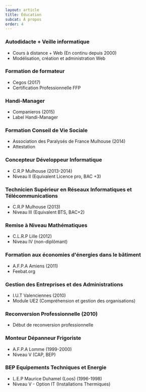 ```yaml
--- 
layout: article 
title: Éducation
subcat: À propos
order: 4
---
```


### Autodidacte + Veille informatique

- Cours à distance + Web (En continu depuis 2000)
- Modélisation, création et administration Web

### Formation de formateur

- Cegos (2017)
- Certification Professionnelle FFP

### Handi-Manager

- Companieros (2015)
- Label Handi-Manager

### Formation Conseil de Vie Sociale

- Association des Paralysés de France Mulhouse (2014)
- Attestation

### Concepteur Développeur Informatique

- C.R.P Mulhouse (2013-2014)
- Niveau II (Equivalent Licence pro, BAC +3)

### Technicien Supérieur en Réseaux Informatiques et Télécommunications

- C.R.P Mulhouse (2013)
- Niveau III (Equivalent BTS, BAC+2)

### Remise à Niveau Mathématiques

- C.L.R.P Lille (2012)
- Niveau IV (non-diplômant)

### Formation aux économies d'énergies dans le bâtiment

- A.F.P.A Amiens (2011)
- Feebat.org

### Gestion des Entreprises et des Administrations

- I.U.T Valenciennes (2010)
- Module UE2 (Compréhension et gestion des organisations)

### Reconversion Professionnelle (2010)

- Début de reconversion professionnelle

### Monteur Dépanneur Frigoriste

- A.F.P.A Lomme (1999-2000)
- Niveau V (CAP, BEP)

### BEP Equipements Techniques et Energie

- L.E.P Maurice Duhamel (Loos) (1996-1998)
- Niveau V - Option IT (Installations Thermiques)
